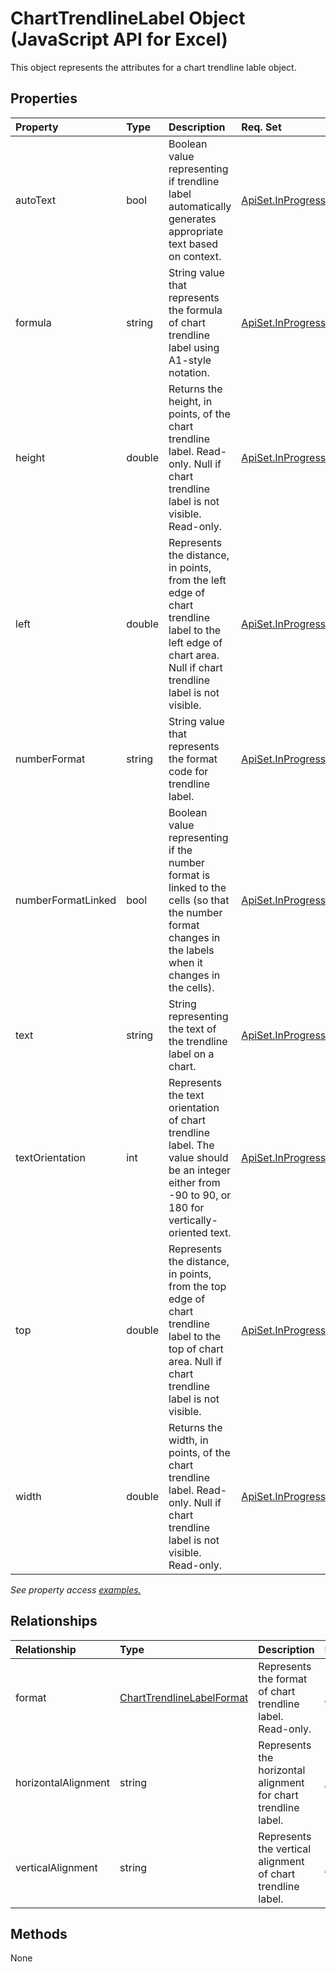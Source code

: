 # ChartTrendlineLabel Object (JavaScript API for Excel)

This object represents the attributes for a chart trendline lable object.

## Properties

| Property	   | Type	|Description| Req. Set|
|:---------------|:--------|:----------|:----|
|autoText|bool|Boolean value representing if trendline label automatically generates appropriate text based on context.|[ApiSet.InProgressFeatures.ChartingAPIWave2](../requirement-sets/excel-api-requirement-sets.md)|
|formula|string|String value that represents the formula of chart trendline label using A1-style notation.|[ApiSet.InProgressFeatures.ChartingAPIWave2](../requirement-sets/excel-api-requirement-sets.md)|
|height|double|Returns the height, in points, of the chart trendline label. Read-only. Null if chart trendline label is not visible. Read-only.|[ApiSet.InProgressFeatures.ChartingAPIWave2](../requirement-sets/excel-api-requirement-sets.md)|
|left|double|Represents the distance, in points, from the left edge of chart trendline label to the left edge of chart area. Null if chart trendline label is not visible.|[ApiSet.InProgressFeatures.ChartingAPIWave2](../requirement-sets/excel-api-requirement-sets.md)|
|numberFormat|string|String value that represents the format code for trendline label.|[ApiSet.InProgressFeatures.ChartingAPIWave2](../requirement-sets/excel-api-requirement-sets.md)|
|numberFormatLinked|bool|Boolean value representing if the number format is linked to the cells (so that the number format changes in the labels when it changes in the cells).|[ApiSet.InProgressFeatures.ChartingAPIWave2](../requirement-sets/excel-api-requirement-sets.md)|
|text|string|String representing the text of the trendline label on a chart.|[ApiSet.InProgressFeatures.ChartingAPIWave2](../requirement-sets/excel-api-requirement-sets.md)|
|textOrientation|int|Represents the text orientation of chart trendline label. The value should be an integer either from -90 to 90, or 180 for vertically-oriented text.|[ApiSet.InProgressFeatures.ChartingAPIWave2](../requirement-sets/excel-api-requirement-sets.md)|
|top|double|Represents the distance, in points, from the top edge of chart trendline label to the top of chart area. Null if chart trendline label is not visible.|[ApiSet.InProgressFeatures.ChartingAPIWave2](../requirement-sets/excel-api-requirement-sets.md)|
|width|double|Returns the width, in points, of the chart trendline label. Read-only. Null if chart trendline label is not visible. Read-only.|[ApiSet.InProgressFeatures.ChartingAPIWave2](../requirement-sets/excel-api-requirement-sets.md)|

_See property access [examples.](#property-access-examples)_

## Relationships
| Relationship | Type	|Description| Req. Set|
|:---------------|:--------|:----------|:----|
|format|[ChartTrendlineLabelFormat](charttrendlinelabelformat.md)|Represents the format of chart trendline label. Read-only.|[ApiSet.InProgressFeatures.ChartingAPIWave2](../requirement-sets/excel-api-requirement-sets.md)|
|horizontalAlignment|string|Represents the horizontal alignment for chart trendline label.|[ApiSet.InProgressFeatures.ChartingAPIWave2](../requirement-sets/excel-api-requirement-sets.md)|
|verticalAlignment|string|Represents the vertical alignment of chart trendline label.|[ApiSet.InProgressFeatures.ChartingAPIWave2](../requirement-sets/excel-api-requirement-sets.md)|

## Methods
None

